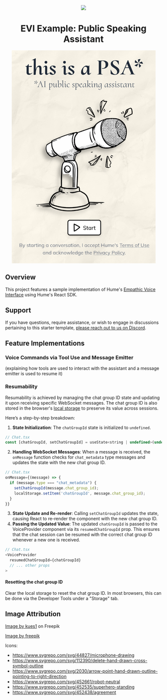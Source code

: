 <div align="center">
  <img src="https://storage.googleapis.com/hume-public-logos/hume/hume-banner.png">
  <h1>EVI Example: Public Speaking Assistant</h1>
</div>

<div align="center">
  <img src="preview.png" width="463" height="683">
</div>

## Overview

This project features a sample implementation of Hume's [Empathic Voice Interface](https://hume.docs.buildwithfern.com/docs/empathic-voice-interface-evi/overview) using Hume's React SDK.

## Support

If you have questions, require assistance, or wish to engage in discussions pertaining to this starter template, [please reach out to us on Discord](https://link.hume.ai/discord).

## Feature Implementations

### Voice Commands via Tool Use and Message Emitter

(explaining how tools are used to interact with the assistant and a message emitter is used to resume it)

### Resumability

Resumability is achieved by managing the chat group ID state and updating it upon receiving specific WebSocket messages. The chat group ID is also stored in the browser's [local storage](https://developer.mozilla.org/en-US/docs/Web/API/Window/localStorage) to preserve its value across sessions.

Here’s a step-by-step breakdown:

1. **State Initialization**: The `chatGroupId` state is initialized to `undefined`.
  ```js
  // Chat.tsx
  const [chatGroupId, setChatGroupId] = useState<string | undefined>(undefined);
  ```
2. **Handling WebSocket Messages**: When a message is received, the `onMessage` function checks for `chat_metadata` type messages and updates the state with the new chat group ID.
  ```js
  // Chat.tsx
  onMessage={(message) => {
    if (message.type === "chat_metadata") {
      setChatGroupId(message.chat_group_id);
      localStorage.setItem('chatGroupId', message.chat_group_id);
    }
  }}
  ```
3. **State Update and Re-render**: Calling `setChatGroupId` updates the state, causing React to re-render the component with the new chat group ID.
4. **Passing the Updated Value**: The updated `chatGroupId` is passed to the VoiceProvider component via its `resumedChatGroupId` prop. This ensures that the chat session can be resumed with the correct chat group ID whenever a new one is received.
  ```js
  // Chat.tsx
  <VoiceProvider
    resumedChatGroupId={chatGroupId}
    // ... other props
  >
  ```
#### Resetting the chat group ID
Clear the local storage to reset the chat group ID. In most browsers, this can be done via the Developer Tools under a "Storage" tab.

## Image Attribution
<a href="https://www.freepik.com/free-photo/white-paper-texture_1033849.htm#query=paper%20texture&position=30&from_view=keyword&track=ais_hybrid&uuid=d40bacf0-567c-4d14-bb2b-f7cf692e926b">Image by kues1</a> on Freepik

<a href="https://www.freepik.com/free-vector/hand-drawn-mic-drawing-illustration_82457356.htm#fromView=search&page=1&position=31&uuid=73138e02-1f4e-459e-9b7a-02fa4326c889">Image by freepik</a>

Icons:
- https://www.svgrepo.com/svg/44827/microphone-drawing
- https://www.svgrepo.com/svg/112390/delete-hand-drawn-cross-symbol-outline
- https://www.svgrepo.com/svg/2030/arrow-point-hand-drawn-outline-pointing-to-right-direction
- https://www.svgrepo.com/svg/452661/robot-neutral
- https://www.svgrepo.com/svg/452535/superhero-standing
- https://www.svgrepo.com/svg/452438/agreement